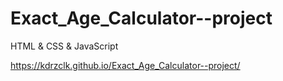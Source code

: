 # Exact_Age_Calculator--project
HTML &amp; CSS &amp; JavaScript 

https://kdrzclk.github.io/Exact_Age_Calculator--project/
